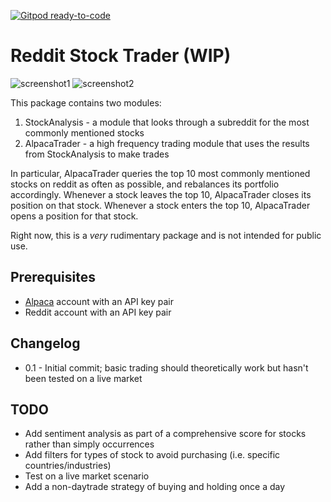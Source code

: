 [![Gitpod ready-to-code](https://img.shields.io/badge/Gitpod-ready--to--code-blue?logo=gitpod)](https://gitpod.io/#https://github.com/itsjafer/reddit-trending-stocks-index)

# Reddit Stock Trader (WIP)

![screenshot1](https://i.imgur.com/gJ7TqcV.png)
![screenshot2](https://i.imgur.com/9EmrOJz.png)

This package contains two modules:
1. StockAnalysis - a module that looks through a subreddit for the most commonly mentioned stocks
2. AlpacaTrader - a high frequency trading module that uses the results from StockAnalysis to make trades

In particular, AlpacaTrader queries the top 10 most commonly mentioned stocks on reddit as often as possible, and rebalances its portfolio accordingly. Whenever a stock leaves the top 10, AlpacaTrader closes its position on that stock. Whenever a stock enters the top 10, AlpacaTrader opens a position for that stock.

Right now, this is a _very_ rudimentary package and is not intended for public use.

## Prerequisites
* [Alpaca](https://alpaca.markets) account with an API key pair
* Reddit account with an API key pair

## Changelog

* 0.1 - Initial commit; basic trading should theoretically work but hasn't been tested on a live market

## TODO

* Add sentiment analysis as part of a comprehensive score for stocks rather than simply occurrences
* Add filters for types of stock to avoid purchasing (i.e. specific countries/industries)
* Test on a live market scenario
* Add a non-daytrade strategy of buying and holding once a day
